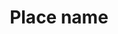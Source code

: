 ---
title: 'Place name'
field: 'is.coverage.place'
slug: 'global-place-name'
description: 'Name(s) of specific places, sites, towns, cities, districts, etc. that the resource is about'
required: False
module: 'Coverage'
cluster: 'Global'
policy: 'Geo value. Repeat values.'
---
